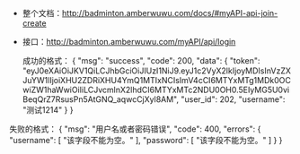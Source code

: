 - 整个文档：http://badminton.amberwuwu.com/docs/#myAPI-api-join-create
- 接口：http://badminton.amberwuwu.com/myAPI/api/login

     成功的格式：
{
    "msg": "success",
    "code": 200,
    "data": {
        "token": "eyJ0eXAiOiJKV1QiLCJhbGciOiJIUzI1NiJ9.eyJ1c2VyX2lkIjoyMDIsInVzZXJuYW1lIjoiXHU2ZDRiXHU4YmQ1MTIxNCIsImV4cCI6MTYxMTg1MDk0OCwiZW1haWwiOiIiLCJvcmlnX2lhdCI6MTYxMTc2NDU0OH0.5EIyMG5U0viBeqQrZ7RsusPn5AtGNQ_aqwcCjXyl8AM",
        "user_id": 202,
        "username": "测试1214"
    }
}

失败的格式：
{
    "msg": "用户名或者密码错误",
    "code": 400,
    "errors": {
        "username": [
            "该字段不能为空。"
        ],
        "password": [
            "该字段不能为空。"
        ]
    }
}

